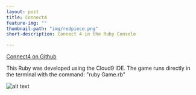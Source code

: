 ```yaml
---
layout: post
title: Connect4
feature-img: ""
thumbnail-path: "img/redpiece.png"
short-description: Connect 4 in the Ruby Console

---
```

<a href="https://github.com/bumgardnera07/connect4">Connect4 on Github</a>

This Ruby was developed using the Cloud9 IDE. The game runs directly in the terminal with the command: "ruby Game.rb"


![alt text][logo]


[logo]: "img/Connect4.PNG" "Connect4"
